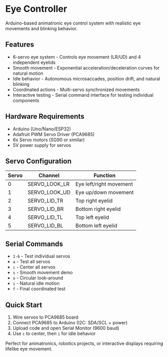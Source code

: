 # Eye Controller

Arduino-based animatronic eye control system with realistic eye movements and blinking behavior.

## Features

* 6-servo eye system - Controls eye movement (LR/UD) and 4 independent eyelids
* Smooth movement - Exponential acceleration/deceleration curves for natural motion
* Idle behavior - Autonomous microsaccades, position drift, and natural blinking
* Coordinated actions - Multi-servo synchronized movements
* Interactive testing - Serial command interface for testing individual components

## Hardware Requirements

* Arduino (Uno/Nano/ESP32)
* Adafruit PWM Servo Driver (PCA9685)
* 6x Servo motors (SG90 or similar)
* 5V power supply for servos

## Servo Configuration

| Servo | Channel | Function |
|-------|---------|----------|
| 0 | SERVO_LOOK_LR | Eye left/right movement |
| 1 | SERVO_LOOK_UD | Eye up/down movement |
| 2 | SERVO_LID_TR | Top right eyelid |
| 3 | SERVO_LID_BR | Bottom right eyelid |
| 4 | SERVO_LID_TL | Top left eyelid |
| 5 | SERVO_LID_BL | Bottom left eyelid |

## Serial Commands

* `1-6` - Test individual servos
* `a` - Test all servos
* `c` - Center all servos
* `s` - Smooth movement demo
* `o` - Circular look-around
* `i` - Natural idle motion
* `f` - Final coordinated test

## Quick Start

1. Wire servos to PCA9685 board
2. Connect PCA9685 to Arduino (I2C: SDA/SCL + power)
3. Upload code and open Serial Monitor (9600 baud)
4. Use `c` to center, then `i` for idle behavior

Perfect for animatronics, robotics projects, or interactive displays requiring lifelike eye movement.
